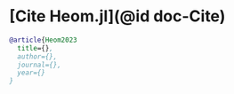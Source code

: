 # [Cite Heom.jl](@id doc-Cite)
```bib
@article{Heom2023
  title={},
  author={},
  journal={},
  year={}
}
```